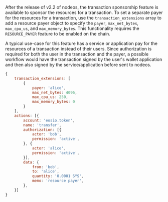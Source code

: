 After the release of v2.2 of nodeos, the transaction sponsorship feature is available to sponsor the resources for a transaction.  To set a separate payer for the resources for a transaction, use the `transaction_extensions` array to add a resource payer object to specify the `payer`, `max_net_bytes`, `max_cpu_us`, and `max_memory_bytes`.  This functionality requires the `RESOURCE_PAYER` feature to be enabled on the chain.

A typical use-case for this feature has a service or application pay for the resources of a transaction instead of their users. Since authorization is required for both the user in the transaction and the payer, a possible workflow would have the transaction signed by the user's wallet application and then also signed by the service/application before sent to nodeos.

```javascript
{
    transaction_extensions: [
        {
            payer: 'alice',
            max_net_bytes: 4096,
            max_cpu_us: 250,
            max_memory_bytes: 0
        }
    ],
    actions: [{
        account: 'eosio.token',
        name: 'transfer',
        authorization: [{
            actor: 'bob',
            permission: 'active',
        }, {
            actor: 'alice',
            permission: 'active',
        }],
        data: {
            from: 'bob',
            to: 'alice',
            quantity: '0.0001 SYS',
            memo: 'resource payer',
        },
    }]
}
```
